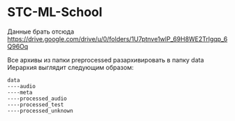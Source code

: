 # STC-ML-School

Данные брать отсюда
https://drive.google.com/drive/u/0/folders/1U7ptnve1wlP_69H8WE2Trlgqp_6Q96Oq

Все архивы из папки preprocessed разархивировать в папку data
Иерархия выглядит следующим образом:

```
data
----audio 
----meta 
----processed_audio 
----processed_test 
----processed_unknown 
```
